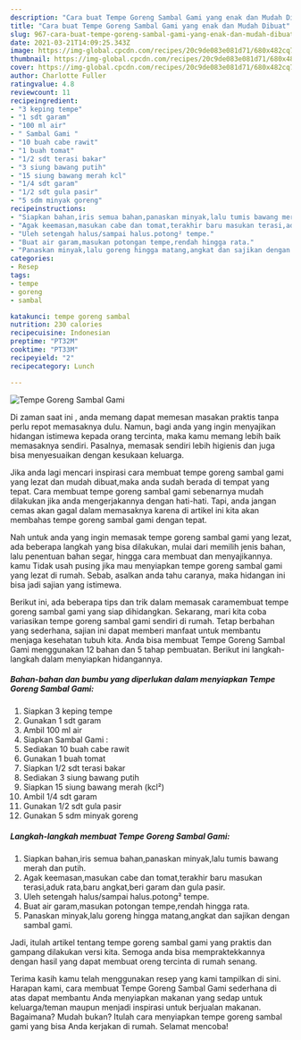```yaml
---
description: "Cara buat Tempe Goreng Sambal Gami yang enak dan Mudah Dibuat"
title: "Cara buat Tempe Goreng Sambal Gami yang enak dan Mudah Dibuat"
slug: 967-cara-buat-tempe-goreng-sambal-gami-yang-enak-dan-mudah-dibuat
date: 2021-03-21T14:09:25.343Z
image: https://img-global.cpcdn.com/recipes/20c9de083e081d71/680x482cq70/tempe-goreng-sambal-gami-foto-resep-utama.jpg
thumbnail: https://img-global.cpcdn.com/recipes/20c9de083e081d71/680x482cq70/tempe-goreng-sambal-gami-foto-resep-utama.jpg
cover: https://img-global.cpcdn.com/recipes/20c9de083e081d71/680x482cq70/tempe-goreng-sambal-gami-foto-resep-utama.jpg
author: Charlotte Fuller
ratingvalue: 4.8
reviewcount: 11
recipeingredient:
- "3 keping tempe"
- "1 sdt garam"
- "100 ml air"
- " Sambal Gami "
- "10 buah cabe rawit"
- "1 buah tomat"
- "1/2 sdt terasi bakar"
- "3 siung bawang putih"
- "15 siung bawang merah kcl"
- "1/4 sdt garam"
- "1/2 sdt gula pasir"
- "5 sdm minyak goreng"
recipeinstructions:
- "Siapkan bahan,iris semua bahan,panaskan minyak,lalu tumis bawang merah dan putih."
- "Agak keemasan,masukan cabe dan tomat,terakhir baru masukan terasi,aduk rata,baru angkat,beri garam dan gula pasir."
- "Uleh setengah halus/sampai halus.potong² tempe."
- "Buat air garam,masukan potongan tempe,rendah hingga rata."
- "Panaskan minyak,lalu goreng hingga matang,angkat dan sajikan dengan sambal gami."
categories:
- Resep
tags:
- tempe
- goreng
- sambal

katakunci: tempe goreng sambal 
nutrition: 230 calories
recipecuisine: Indonesian
preptime: "PT32M"
cooktime: "PT33M"
recipeyield: "2"
recipecategory: Lunch

---
```



![Tempe Goreng Sambal Gami](https://img-global.cpcdn.com/recipes/20c9de083e081d71/680x482cq70/tempe-goreng-sambal-gami-foto-resep-utama.jpg)

Di zaman  saat ini , anda memang dapat memesan masakan praktis tanpa perlu repot memasaknya dulu. Namun, bagi anda yang ingin menyajikan hidangan istimewa kepada orang tercinta, maka kamu memang lebih baik memasaknya sendiri. Pasalnya, memasak sendiri lebih higienis dan juga bisa menyesuaikan dengan kesukaan keluarga.

Jika anda lagi mencari inspirasi cara membuat tempe goreng sambal gami yang lezat dan mudah dibuat,maka anda sudah berada di tempat yang tepat. Cara membuat tempe goreng sambal gami  sebenarnya mudah dilakukan jika anda mengerjakannya dengan hati-hati. Tapi, anda jangan cemas akan gagal dalam memasaknya 
karena di artikel ini kita akan membahas tempe goreng sambal gami dengan tepat.  



Nah untuk anda yang ingin memasak tempe goreng sambal gami yang lezat, ada beberapa langkah yang bisa dilakukan, mulai dari memilih jenis bahan, lalu penentuan bahan segar, hingga cara membuat dan menyajikannya. kamu Tidak usah pusing jika mau menyiapkan tempe goreng sambal gami yang lezat di rumah. Sebab, asalkan anda  tahu caranya, maka hidangan ini bisa jadi sajian yang istimewa.

Berikut ini, ada beberapa tips dan trik dalam memasak caramembuat tempe goreng sambal gami yang siap dihidangkan. Sekarang, mari kita coba variasikan tempe goreng sambal gami sendiri di rumah. Tetap berbahan yang sederhana, sajian ini dapat memberi manfaat untuk membantu menjaga kesehatan tubuh kita. Anda bisa membuat Tempe Goreng Sambal Gami menggunakan 12 bahan dan 5 tahap pembuatan. Berikut ini langkah-langkah dalam menyiapkan hidangannya.

<!--inarticleads1-->

##### Bahan-bahan dan bumbu yang diperlukan dalam menyiapkan Tempe Goreng Sambal Gami:

1. Siapkan 3 keping tempe
1. Gunakan 1 sdt garam
1. Ambil 100 ml air
1. Siapkan  Sambal Gami :
1. Sediakan 10 buah cabe rawit
1. Gunakan 1 buah tomat
1. Siapkan 1/2 sdt terasi bakar
1. Sediakan 3 siung bawang putih
1. Siapkan 15 siung bawang merah (kcl²)
1. Ambil 1/4 sdt garam
1. Gunakan 1/2 sdt gula pasir
1. Gunakan 5 sdm minyak goreng




<!--inarticleads2-->

##### Langkah-langkah membuat Tempe Goreng Sambal Gami:

1. Siapkan bahan,iris semua bahan,panaskan minyak,lalu tumis bawang merah dan putih.
1. Agak keemasan,masukan cabe dan tomat,terakhir baru masukan terasi,aduk rata,baru angkat,beri garam dan gula pasir.
1. Uleh setengah halus/sampai halus.potong² tempe.
1. Buat air garam,masukan potongan tempe,rendah hingga rata.
1. Panaskan minyak,lalu goreng hingga matang,angkat dan sajikan dengan sambal gami.




Jadi, itulah artikel tentang  tempe goreng sambal gami  yang praktis dan gampang dilakukan versi kita. Semoga anda bisa mempraktekkannya dengan hasil yang dapat membuat oreng tercinta di rumah senang. 

Terima kasih kamu telah menggunakan resep yang kami tampilkan di sini. Harapan kami, cara membuat  Tempe Goreng Sambal Gami sederhana di atas dapat membantu Anda menyiapkan makanan yang sedap untuk keluarga/teman maupun menjadi inspirasi untuk berjualan makanan. Bagaimana? Mudah bukan? Itulah cara menyiapkan tempe goreng sambal gami yang bisa Anda kerjakan di rumah. Selamat mencoba!

